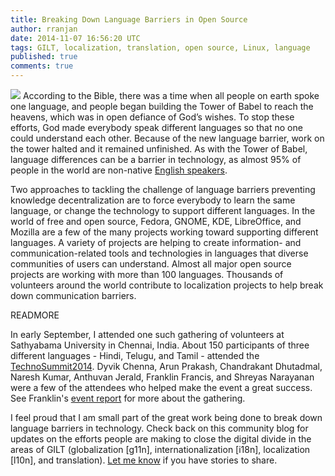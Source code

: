 ```yaml
---
title: Breaking Down Language Barriers in Open Source
author: rranjan
date: 2014-11-07 16:56:20 UTC
tags: GILT, localization, translation, open source, Linux, language
published: true
comments: true
---
```


![](blog/gilt-globe.jpg)
According to the Bible, there was a time when all people on earth spoke one language, and people began building the Tower of Babel to reach the heavens, which was in open defiance of God’s wishes. To stop these efforts, God made everybody speak different languages so that no one could understand each other. Because of the new language barrier, work on the tower halted and it remained unfinished. As with the Tower of Babel, language differences can be a barrier in technology, as almost 95% of people in the world are non-native [English speakers](http://en.wikipedia.org/wiki/List_of_languages_by_number_of_native_speakers).

Two approaches to tackling the challenge of language barriers preventing knowledge decentralization are to force everybody to learn the same language, or change the technology to support different languages. In the world of free and open source, Fedora, GNOME, KDE, LibreOffice, and Mozilla are a few of the many projects working toward supporting different languages. A variety of projects are helping to create information- and communication-related tools and technologies in languages that diverse communities of users can understand. Almost all major open source projects are working with more than 100 languages. Thousands of volunteers around the world contribute to localization projects to help break down communication barriers.

READMORE

In early September, I attended one such gathering of volunteers at Sathyabama University in Chennai, India. About 150 participants of three different languages - Hindi, Telugu, and Tamil - attended the [TechnoSummit2014](https://technosummit.org/). Dyvik Chenna, Arun Prakash, Chandrakant Dhutadmal, Naresh Kumar, Anthuvan Jerald, Franklin Francis, and Shreyas Narayanan were a few of the attendees who helped make the event a great success. See Franklin's [event report](http://geekzune.wordpress.com/2014/09/22/localization-l10n/) for more about the gathering.

I feel proud that I am small part of the great work being done to break down language barriers in technology. Check back on this community blog for updates on the efforts people are making to close the digital divide in the areas of GILT (globalization [g11n], internationalization [i18n], localization [l10n], and translation). [Let me know](https://twitter.com/kajha) if you have stories to share.